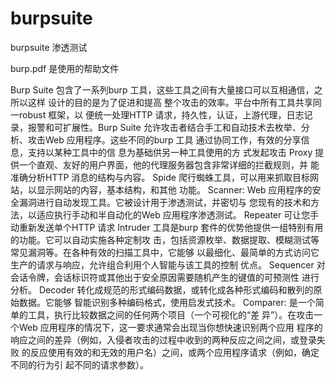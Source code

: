 burpsuite
=========

burpsuite 渗透测试

burp.pdf 是使用的帮助文件 



Burp Suite 包含了一系列burp 工具，这些工具之间有大量接口可以互相通信，之所以这样
设计的目的是为了促进和提高 整个攻击的效率。平台中所有工具共享同一robust 框架，以
便统一处理HTTP 请求，持久性，认证，上游代理，日志记录，报警和可扩展性。Burp Suite
允许攻击者结合手工和自动技术去枚举、分析、攻击Web 应用程序。这些不同的burp 工具
通过协同工作，有效的分享信息，支持以某种工具中的信 息为基础供另一种工具使用的方
式发起攻击
Proxy 提供一个直观、友好的用户界面，他的代理服务器包含非常详细的拦截规则，并
能准确分析HTTP 消息的结构与内容。
Spide 爬行蜘蛛工具，可以用来抓取目标网站，以显示网站的内容，基本结构，和其他
功能。
Scanner: Web 应用程序的安全漏洞进行自动发现工具。它被设计用于渗透测试，并密切与
您现有的技术和方法，以适应执行手动和半自动化的Web 应用程序渗透测试。
Repeater 可让您手动重新发送单个HTTP 请求
Intruder 工具是burp 套件的优势他提供一组特别有用的功能。它可以自动实施各种定制攻
击，包括资源枚举、数据提取、模糊测试等常见漏洞等。在各种有效的扫描工具中，它能够
以最细化、最简单的方式访问它生产的请求与响应，允许组合利用个人智能与该工具的控制
优点。
Sequencer 对会话令牌，会话标识符或其他出于安全原因需要随机产生的键值的可预测性
进行分析。
Decoder 转化成规范的形式编码数据，或转化成各种形式编码和散列的原始数据。它能够
智能识别多种编码格式，使用启发式技术。
Comparer: 是一个简单的工具，执行比较数据之间的任何两个项目（一个可视化的“差
异”）。在攻击一个Web 应用程序的情况下，这一要求通常会出现当你想快速识别两个应用
程序的响应之间的差异（例如，入侵者攻击的过程中收到的两种反应之间之间，或登录失败
的反应使用有效的和无效的用户名）之间，或两个应用程序请求（例如，确定不同的行为引
起不同的请求参数）。

